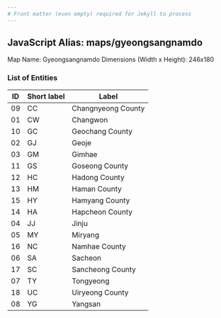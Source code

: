 ```yaml
---
# Front matter (even empty) required for Jekyll to process
---
```


## JavaScript Alias: maps/gyeongsangnamdo

Map Name: Gyeongsangnamdo
Dimensions (Width x Height): 246x180





### List of Entities

ID | Short label | Label
---|---|---|
09|CC|Changnyeong County
01|CW|Changwon
10|GC|Geochang County
02|GJ|Geoje
03|GM|Gimhae
11|GS|Goseong County
12|HC|Hadong County
13|HM|Haman County
15|HY|Hamyang County
14|HA|Hapcheon County
04|JJ|Jinju
05|MY|Miryang
16|NC|Namhae County
06|SA|Sacheon
17|SC|Sancheong County
07|TY|Tongyeong
18|UC|Uiryeong County
08|YG|Yangsan

